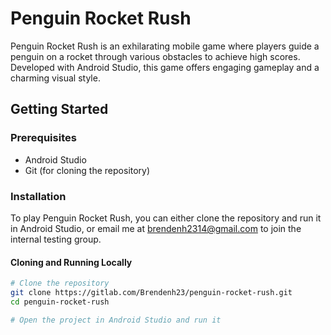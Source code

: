 # Penguin Rocket Rush

Penguin Rocket Rush is an exhilarating mobile game where players guide a penguin on a rocket through various obstacles to achieve high scores. Developed with Android Studio, this game offers engaging gameplay and a charming visual style.

## Getting Started

### Prerequisites
- Android Studio
- Git (for cloning the repository)

### Installation

To play Penguin Rocket Rush, you can either clone the repository and run it in Android Studio, or email me at brendenh2314@gmail.com to join the internal testing group.

#### Cloning and Running Locally
```bash
# Clone the repository
git clone https://gitlab.com/Brendenh23/penguin-rocket-rush.git
cd penguin-rocket-rush

# Open the project in Android Studio and run it
